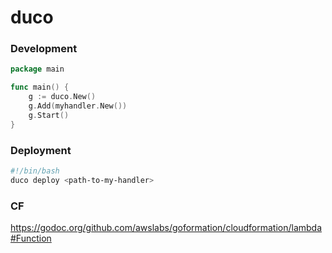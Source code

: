 # duco

### Development

```go
package main

func main() {
    g := duco.New()
    g.Add(myhandler.New())
    g.Start()
}
```

### Deployment

```sh
#!/bin/bash
duco deploy <path-to-my-handler>
```

### CF

https://godoc.org/github.com/awslabs/goformation/cloudformation/lambda#Function